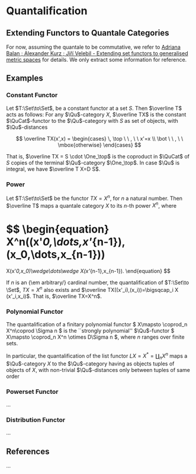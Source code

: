# Quantalification

## Extending Functors to Quantale Categories

For now, assuming the quantale to be commutative, we refer to [Adriana Balan ; Alexander Kurz ; Jiří Velebil - Extending set functors to generalised metric spaces](https://lmcs.episciences.org/5132) for details. We only extract some information for reference. 

## Examples

### Constant Functor

Let $T:\Set\to\Set$, be a constant functor at a set $S$. Then $\overline T$ acts as follows: For any $\Qu$-category $X$, $\overline TX$ is the constant $\QuCat$-functor to the $\Qu$-category with $S$ as set of objects, with $\Qu$-distances

$$
\overline TX(x',x) = 
\begin{cases} 
\, \top \ \ , \ \ x'=x
\\
\bot \ \ , \ \ \mbox{otherwise}
\end{cases}
$$

That is, $\overline TX = S \cdot \One_\top$ is the coproduct in $\QuCat$ of $S$ copies of the terminal $\Qu$-category $\One_\top$. In case $\Qu$ is integral, we have $\overline T X=D S$.


### Power

Let $T:\Set\to\Set$ be the functor $TX= X^n$, for $n$ a natural number. 
Then $\overline T$ maps a quantale category $X$ to its $n$-th power $X^n$, where 

$$
\begin{equation}
X^n((x'_0,\dots,x'_{n-1}),(x_0,\dots,x_{n-1}))
=
X(x'_0,x_0)\wedge\dots\wedge X(x'_{n-1},x_{n-1}).
\end{equation}
$$

If $n$ is an {\em arbitrary\/} cardinal number, the quantalification of 
$T:\Set\to \Set$, $TX=X^n$ also exists and $\overline TX((x'_i),(x_i))=\bigsqcap_i X (x'_i,x_i)$. That is, $\overline TX=X^n$.

### Polynomial Functor

The quantalification of a finitary polynomial functor
$
X\mapsto \coprod_n X^n\coprod \Sigma n
$
is the ``strongly polynomial'' $\Qu$-functor
$
X\mapsto \coprod_n X^n \otimes D\Sigma n
$, where $n$ ranges over finite sets.

In particular, the quantalification of the list functor $LX = X^* = \coprod_n X^n$ maps a $\Qu$-category $X$ to the $\Qu$-category having as objects tuples of objects of $X$, with non-trivial $\Qu$-distances only between tuples of same order

### Powerset Functor

...

### Distribution Functor

...

## References

...
